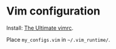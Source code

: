 # Vim configuration

Install: [The Ultimate vimrc](https://github.com/amix/vimrc).

Place `my_configs.vim` in `~/.vim_runtime/`.


